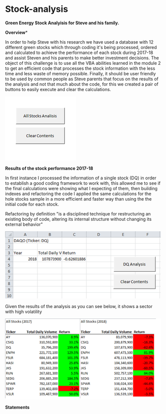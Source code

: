# Stock-analysis
**Green Energy Stock Analyisis for Steve and his family.**

**Overview***

In order to help Steve with his research we have used a database with 12 different green stocks which through coding it's being processed, ordered and calculated to achieve the performance of each stock during 2017-18 and assist Steven and his parents to make better investment decisions. The object of this challenge is to use all the VBA abilities learned in the module 2 to get an efficient code that processes the stock information with the less time and less waste of memory possible. Finally, it should be user friendly to be used by common people as Steve parents that focus on the results of the analysis and not that much about the code, for this we created a pair of buttons to easily execute and clear the calculations.

![Buttons](https://github.com/franciscomg90/Stock-analysis/blob/main/BUTTONS.PNG)

**Results of the stock performance 2017-18**

In first instance I processed the information of a single stock (DQ) in order to establish a good coding framework to work with, this allowed me to see if the final calculations were showing what I expecting of them, then building indexes and refactoring the code I applied the same calculations for the hole stocks sample in a more efficient and faster way than using the the initial code for each stock.

Refactoring by definition "is a disciplined technique for restructuring an existing body of code, altering its internal structure without changing its external behavior" 

![DQ Analysis](https://github.com/franciscomg90/Stock-analysis/blob/main/DQAnalysis.PNG)

Given the results of the analysis as you can see below, it shows a sector with high volatility 

![Stocks_17_18](https://github.com/franciscomg90/Stock-analysis/blob/main/STOCKS%20PERFORMANCE%2017-18.png)
 
**Statements**
